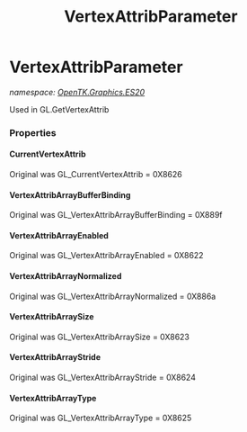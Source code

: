 ﻿---
title: VertexAttribParameter
---

# VertexAttribParameter
_namespace: [OpenTK.Graphics.ES20](N-OpenTK.Graphics.ES20.html)_

Used in GL.GetVertexAttrib



### Properties

#### CurrentVertexAttrib
Original was GL_CurrentVertexAttrib = 0X8626
#### VertexAttribArrayBufferBinding
Original was GL_VertexAttribArrayBufferBinding = 0X889f
#### VertexAttribArrayEnabled
Original was GL_VertexAttribArrayEnabled = 0X8622
#### VertexAttribArrayNormalized
Original was GL_VertexAttribArrayNormalized = 0X886a
#### VertexAttribArraySize
Original was GL_VertexAttribArraySize = 0X8623
#### VertexAttribArrayStride
Original was GL_VertexAttribArrayStride = 0X8624
#### VertexAttribArrayType
Original was GL_VertexAttribArrayType = 0X8625


